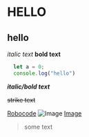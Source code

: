 # HELLO
## hello

*italic text*
**bold text**

```javascript
  let a = 0;
  console.log("hello")
```

***italic/bold text***

~~strike text~~

[Robocode](https://profile.robocode.ua/chats/62ea9d5ad785696680b96953)
![Image](https://encrypted-tbn0.gstatic.com/images?q=tbn:ANd9GcQkQfdgWoVWQmeaQzxkyy4S-BKcVloEq-nXPI77Mg0&s)
[Image](https://encrypted-tbn0.gstatic.com/images?q=tbn:ANd9GcQkQfdgWoVWQmeaQzxkyy4S-BKcVloEq-nXPI77Mg0&s)

> some text
